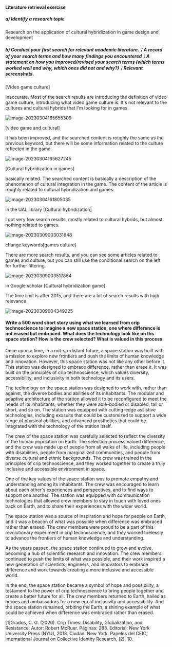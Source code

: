 #### Literature retrieval exercise

##### a) Identify a research topic

Research on the application of cultural hybridization in game design and development

##### b) Conduct your first search for relevant academic literature.；A record of your search terms and how many findings you encountered；A statement on how you improved/revised your search terms (which terms worked well and why, which ones did not and why?)；Relevant screenshots.

[Video game culture]

Inaccurate. Most of the search results are introducing the definition of video game culture, introducing what video game culture is. It's not relevant to the cultures and cultural hybrids that I'm looking for in games.

![image-20230304165655309](https://user-images.githubusercontent.com/119857836/225484489-d4d797fc-a290-4f5e-9468-81c3b55001e8.png)

[video game and cultural]

It has been improved, and the searched content is roughly the same as the previous keyword, but there will be some information related to the culture reflected in the game.

![image-20230304165627245](https://user-images.githubusercontent.com/119857836/225484560-afa3bab0-df7e-4aec-b10b-f52a43f86083.png)

[Cultural hybridization in games] 

basically related. The searched content is basically a description of the phenomenon of cultural integration in the game. The content of the article is roughly related to cultural hybridization and games.

![image-20230304161805035](https://user-images.githubusercontent.com/119857836/225484615-8b928ad9-dbcc-4a3a-b580-15a38eca2f6d.png)

in the UAL library [Cultural hybridization]

I got very few search results, mostly related to cultural hybrids, but almost nothing related to games.

![image-20230309003031648](https://user-images.githubusercontent.com/119857836/225484652-ac5f3926-b051-4168-929c-a192c72113a7.png)

change keywords[games culture]

There are more search results, and you can see some articles related to games and culture, but you can still use the conditional search on the left for further filtering.

![image-20230309003517864](https://user-images.githubusercontent.com/119857836/225484680-63ba67af-faed-466e-bb77-59c964463dfb.png)

in Google scholar [Cultural hybridization  game]

The time limit is after 2015, and there are a lot of search results with high relevance

![image-20230309004349225](https://user-images.githubusercontent.com/119857836/225484707-687e8e48-31dc-4ce9-b082-453b580d5a7a.png)


#### Write a 500 word short story using what we learned from crip technoscience to imagine a new space station, one where difference is not erased but embraced. What does the technology look like on ths space station? How is the crew selected? What is valued in this process

Once upon a time, in a not-so-distant future, a space station was built with a mission to explore new frontiers and push the limits of human knowledge and innovation. However, this space station was not like any other before it. This station was designed to embrace difference, rather than erase it. It was built on the principles of crip technoscience, which values diversity, accessibility, and inclusivity in both technology and its users.

The technology on the space station was designed to work with, rather than against, the diverse bodies and abilities of its inhabitants. The modular and adaptive architecture of the station allowed it to be reconfigured to meet the needs of its inhabitants, whether they were able-bodied or disabled, tall or short, and so on. The station was equipped with cutting-edge assistive technologies, including exosuits that could be customized to support a wide range of physical abilities, and advanced prosthetics that could be integrated with the technology of the station itself.

The crew of the space station was carefully selected to reflect the diversity of the human population on Earth. The selection process valued difference, and the crew was made up of people from all walks of life, including people with disabilities, people from marginalized communities, and people from diverse cultural and ethnic backgrounds. The crew was trained in the principles of crip technoscience, and they worked together to create a truly inclusive and accessible environment in space.

One of the key values of the space station was to promote empathy and understanding among its inhabitants. The crew was encouraged to learn about each other's experiences and perspectives, and to find ways to support one another. The station was equipped with communication technologies that allowed crew members to stay in touch with loved ones back on Earth, and to share their experiences with the wider world.

The space station was a source of inspiration and hope for people on Earth, and it was a beacon of what was possible when difference was embraced rather than erased. The crew members were proud to be a part of this revolutionary experiment in crip technoscience, and they worked tirelessly to advance the frontiers of human knowledge and understanding.

As the years passed, the space station continued to grow and evolve, becoming a hub of scientific research and innovation. The crew members continued to push the limits of what was possible, and their work inspired a new generation of scientists, engineers, and innovators to embrace difference and work towards creating a more inclusive and accessible world.

In the end, the space station became a symbol of hope and possibility, a testament to the power of crip technoscience to bring people together and create a better future for all. The crew members returned to Earth, hailed as heroes and ambassadors for a new era of inclusivity and accessibility. And the space station remained, orbiting the Earth, a shining example of what could be achieved when difference was embraced rather than erased.

[1]Grados, C. G. (2020). Crip Times: Disability, Globalization, and Resistance: Autor: Robert McRuer. Páginas: 283. Editorial: New York University Press (NYU), 2018. Ciudad: New York. Papeles del CEIC, International Journal on Collective Identity Research, (2), 10.
